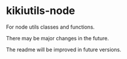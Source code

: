# kikiutils-node

For node utils classes and functions.

There may be major changes in the future.

The readme will be improved in future versions.
